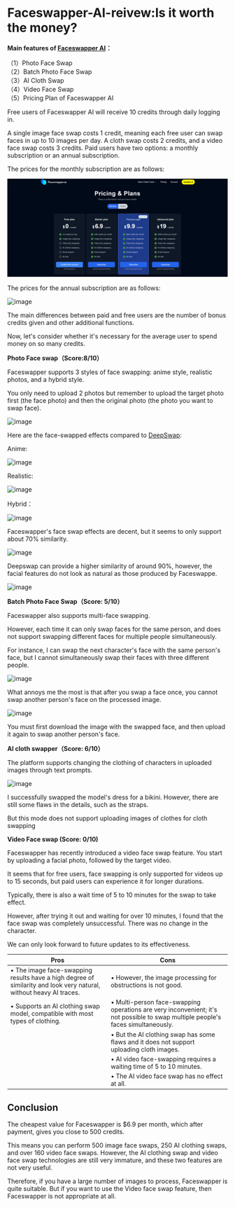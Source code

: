 # Faceswapper-AI-reivew:Is it worth the money?
**Main features of [Faceswapper AI](https://faceswapper.ai/)：<br>**

（1）Photo Face Swap<br>
（2）Batch Photo Face Swap<br>
（3）AI Cloth Swap<br>
（4）Video Face Swap<br>
（5）Pricing Plan of Faceswapper AI<br>

Free users of Faceswapper AI will receive 10 credits through daily logging in.

A single image face swap costs 1 credit, meaning each free user can swap faces in up to 10 images per day. A cloth swap costs 2 credits, and a video face swap costs 3 credits.
Paid users have two options: a monthly subscription or an annual subscription.

The prices for the monthly subscription are as follows:

![Example Image](./images/Pricing.png)

The prices for the annual subscription are as follows:

![image](https://github.com/BiggerGeorge/Faceswapper-reivew/assets/171020335/d5c7e96b-5a7b-4b30-9d45-8bffccd19dfb)

The main differences between paid and free users are the number of bonus credits given and other additional functions.

Now, let's consider whether it's necessary for the average user to spend money on so many credits.

**Photo Face swap（Score:8/10）**

Faceswapper supports 3 styles of face swapping: anime style, realistic photos, and a hybrid style.

You only need to upload 2 photos but remember to upload the target photo first (the face photo) and then the original photo (the photo you want to swap face).

![image](https://github.com/BiggerGeorge/Faceswapper-reivew/assets/171020335/b3a338bd-ea1d-4d36-89f1-0aac1356a31b)

Here are the face-swapped effects compared to [DeepSwap](https://www.deepswap.ai/):

Anime:

![image](https://github.com/BiggerGeorge/Faceswapper-reivew/assets/171020335/c16ea6fa-0cef-4dfc-82a6-dc5d5dc67345)

Realistic:

![image](https://github.com/BiggerGeorge/Faceswapper-reivew/assets/171020335/d372f148-9d23-4d03-83c2-066a158d17a2)

Hybrid：

![image](https://github.com/BiggerGeorge/Faceswapper-reivew/assets/171020335/9200dbb0-8c67-4950-ade9-043e6f34dcde)

Faceswapper's face swap effects are decent, but it seems to only support about 70% similarity.

![image](https://github.com/BiggerGeorge/Faceswapper-reivew/assets/171020335/28db1632-113e-48bb-b9a5-352afb45095f)

Deepswap can provide a higher similarity of around 90%, however, the facial features do not look as natural as those produced by Faceswappe.

![image](https://github.com/BiggerGeorge/Faceswapper-reivew/assets/171020335/352ae813-5978-42b8-b3a8-0474aa0e9c0a)

**Batch Photo Face Swap（Score: 5/10）**

Faceswapper also supports multi-face swapping. 

However, each time it can only swap faces for the same person, and does not support swapping different faces for multiple people simultaneously. 

For instance, I can swap the next character's face with the same person's face, but I cannot simultaneously swap their faces with three different people.

![image](https://github.com/BiggerGeorge/Faceswapper-reivew/assets/171020335/205019e3-4d47-4dae-b230-4fbe9629d7d1)

What annoys me the most is that after you swap a face once, you cannot swap another person's face on the processed image. 

![image](https://github.com/BiggerGeorge/Faceswapper-reivew/assets/171020335/61a34798-8569-4eee-a897-5008961f4cea)

You must first download the image with the swapped face, and then upload it again to swap another person's face.

**AI cloth swapper（Score: 6/10）**

The platform supports changing the clothing of characters in uploaded images through text prompts.

![image](https://github.com/BiggerGeorge/Faceswapper-reivew/assets/171020335/2486f28e-3c52-46fa-b7c7-cca206b69f1c)

I successfully swapped the model's dress for a bikini. However, there are still some flaws in the details, such as the straps.

But this mode does not support uploading images of clothes for cloth swapping

**Video Face swap (Score: 0/10)**

Faceswapper has recently introduced a video face swap feature. You start by uploading a facial photo, followed by the target video. 

It seems that for free users, face swapping is only supported for videos up to 15 seconds, but paid users can experience it for longer durations. 

Typically, there is also a wait time of 5 to 10 minutes for the swap to take effect.

However, after trying it out and waiting for over 10 minutes, I found that the face swap was completely unsuccessful. There was no change in the character.

We can only look forward to future updates to its effectiveness.

| Pros                                                                                       | Cons                                                                                          |
|--------------------------------------------------------------------------------------------|-----------------------------------------------------------------------------------------------|
| • The image face-swapping results have a high degree of similarity and look very natural, without heavy AI traces. | • However, the image processing for obstructions is not good.                                 |
| • Supports an AI clothing swap model, compatible with most types of clothing.              | • Multi-person face-swapping operations are very inconvenient; it's not possible to swap multiple people's faces simultaneously. |
|                                                                                            | • But the AI clothing swap has some flaws and it does not support uploading cloth images.      |
|                                                                                            | • AI video face-swapping requires a waiting time of 5 to 10 minutes.                           |
|                                                                                            | • The AI video face swap has no effect at all.                                                 |

## Conclusion

The cheapest value for Faceswapper is $6.9 per month, which after payment, gives you close to 500 credits. 

This means you can perform 500 image face swaps, 250 AI clothing swaps, and over 160 video face swaps. However, the AI clothing swap and video face swap technologies are still very immature, and these two features are not very useful.

Therefore, if you have a large number of images to process, Faceswapper is quite suitable. But if you want to use the Video face swap feature, then Faceswapper is not appropriate at all.
